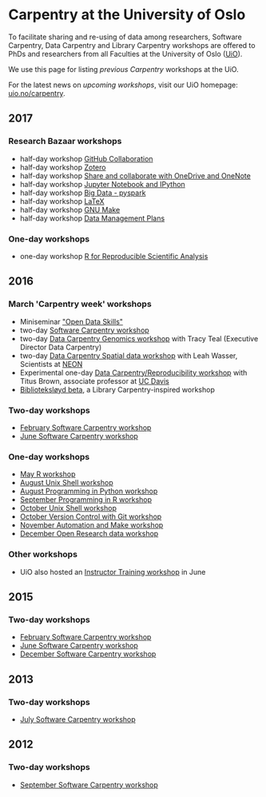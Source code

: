# Carpentry at the University of Oslo

To facilitate sharing and re-using of data among researchers, Software Carpentry, Data Carpentry and Library Carpentry workshops are offered to PhDs and researchers from all Faculties at the University of Oslo ([UiO](uio.no)).

We use this page for listing *previous Carpentry* workshops at the UiO.

For the latest news on *upcoming workshops*, visit our UiO homepage: [uio.no/carpentry](http://uio.no/carpentry).

## 2017

### Research Bazaar workshops

* half-day workshop [GitHub Collaboration](http://www.ub.uio.no/english/courses-events/courses/other/Carpentry/software-carpentry/time-and-place/170202_github)
* half-day workshop [Zotero](http://www.ub.uio.no/english/courses-events/courses/other/Carpentry/software-carpentry/time-and-place/170202_zotero)
* half-day workshop [Share and collaborate with OneDrive and OneNote](http://www.ub.uio.no/english/courses-events/courses/other/Carpentry/software-carpentry/time-and-place/170202_OneDrive)
* half-day workshop [Jupyter Notebook and IPython](http://www.ub.uio.no/english/courses-events/courses/other/Carpentry/software-carpentry/time-and-place/170202_jupyter)
* half-day workshop [Big Data - pyspark](http://www.ub.uio.no/english/courses-events/courses/other/Carpentry/software-carpentry/time-and-place/170203_bigdata)
* half-day workshop [LaTeX](http://www.ub.uio.no/english/courses-events/courses/other/Carpentry/software-carpentry/time-and-place/170203_latex)
* half-day workshop [GNU Make](https://uio-carpentry.github.io/2017-02-01-make/)
* half-day workshop [Data Management Plans](http://www.ub.uio.no/english/courses-events/courses/other/Carpentry/software-carpentry/time-and-place/170201_datamanagement)

### One-day workshops
* one-day workshop [R for Reproducible Scientific Analysis](http://www.ub.uio.no/english/courses-events/courses/other/Carpentry/software-carpentry/time-and-place/161801_R)

## 2016

### March 'Carpentry week' workshops 
* Miniseminar ["Open Data Skills"](https://www.ub.uio.no/english/courses-events/events/ureal/2016/160314dataskills.html)
* two-day [Software Carpentry workshop](https://uio-carpentry.github.io/2016-03-15-Oslo-SWC/)
* two-day [Data Carpentry Genomics workshop](http://uio-carpentry.github.io/2016-03-15-Oslo-data-bio/) with Tracy Teal (Executive Director Data Carpentry)
* two-day [Data Carpentry Spatial data workshop](http://uio-carpentry.github.io/2016-03-15-OSLOdataGeo/) with Leah Wasser, Scientists at [NEON](http://www.neonscience.org)
* Experimental one-day [Data Carpentry/Reproducibility workshop](https://2016-oslo-repeatability.readthedocs.io/en/latest/) with Titus Brown, associate professor at [UC Davis](http://ivory.idyll.org/lab/)
* [Biblioteksløyd beta](https://scriptotek.github.io/2016-03-17-BS/), a Library Carpentry-inspired workshop

### Two-day workshops
* [February Software Carpentry workshop](http://uio-carpentry.github.io/2016-02-01-Oslo/)
* [June Software Carpentry workshop](https://uio-carpentry.github.io/2016-06-20-Oslo-SWC/)

### One-day workshops
* [May R workshop](http://uio-carpentry.github.io/2016-05-10-R/)
* [August Unix Shell workshop](https://uio-carpentry.github.io/2016-08-23-unix/)
* [August Programming in Python workshop](https://uio-carpentry.github.io/2016-08-31-python/)
* [September Programming in R workshop](https://uio-carpentry.github.io/2016-09-14-R/)
* [October Unix Shell  workshop](https://uio-carpentry.github.io/2016-10-12-unix/)
* [October Version Control with Git workshop](https://uio-carpentry.github.io/2016-10-26-git/)
* [November Automation and Make workshop](https://uio-carpentry.github.io/2016-11-09-make/)
* [December Open Research data workshop](http://www.ub.uio.no/english/courses-events/courses/other/Carpentry/software-carpentry/time-and-place/161205_RDM)

### Other workshops
* UiO also hosted an [Instructor Training workshop](http://uio-carpentry.github.io/2016-06-30-Oslo-ttt/) in June

## 2015

### Two-day workshops

* [February Software Carpentry workshop](https://karinlag.github.io/2015-02-26-Oslo/)
* [June Software Carpentry workshop](https://lexnederbragt.github.io/2015-06-02-Oslo/)
* [December Software Carpentry workshop](https://huguesfontenelle.github.io/2015-12-02-Oslo/)

## 2013

### Two-day workshops

* [July Software Carpentry workshop](https://swcarpentry.github.io/2013-07-03-oslo/)


## 2012

### Two-day workshops
* [September Software Carpentry workshop](https://swcarpentry.github.io/2012-09-17-oslo/)

